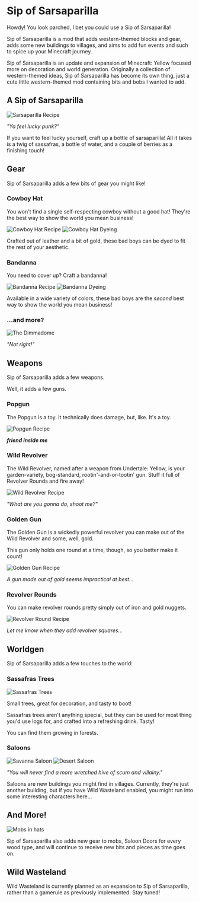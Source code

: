 # Sip of Sarsaparilla

Howdy! You look parched, I bet you could use a Sip of Sarsaparilla!

Sip of Sarsaparilla is a mod that adds western-themed blocks and gear, 
adds some new buildings to villages, and aims to add fun events and such
to spice up your Minecraft journey.

Sip of Sarsaparilla is an update and expansion of Minecraft: Yellow 
focused more on decoration and world generation.
Originally a collection of western-themed ideas, Sip of Sarsaparilla
has become its own thing, just a cute little western-themed mod containing
bits and bobs I wanted to add.

## A Sip of Sarsaparilla

![Sarsaparilla Recipe](doc/sarsaparilla_recipe.png)

*"Ya feel lucky punk?"*

If you want to feel lucky yourself, craft up a bottle of sarsaparilla!
All it takes is a twig of sassafras, a bottle of water, and a couple
of berries as a finishing touch!

## Gear

Sip of Sarsaparilla adds a few bits of gear you might like!

### Cowboy Hat

You won't find a single self-respecting cowboy without a good hat!
They're the best way to show the world you mean business!

![Cowboy Hat Recipe](doc/hat_recipe.png)
![Cowboy Hat Dyeing](doc/hat_dye_recipe.png)

Crafted out of leather and a bit of gold, these bad boys can be 
dyed to fit the rest of your aesthetic.

### Bandanna

You need to cover up? Craft a bandanna!

![Bandanna Recipe](doc/bandanna_recipe.png)
![Bandanna Dyeing](doc/bandanna_dye_recipe.png)

Available in a wide variety of colors, these bad boys are the
*second* best way to show the world you mean business!

### ...and more?

![The Dimmadome](doc/the_dimmadome.png)

*"Not right!"*

## Weapons

Sip of Sarsaparilla adds a few weapons.

Well, it adds a few guns.

### Popgun

The Popgun is a toy. 
It technically does damage, but, like.
It's a toy.

![Popgun Recipe](doc/popgun_recipe.png)

***friend inside me***

### Wild Revolver

The Wild Revolver, named after a weapon from Undertale: Yellow, is your
garden-variety, bog-standard, rootin'-and-or-tootin' gun. 
Stuff it full of Revolver Rounds and fire away!

![Wild Revolver Recipe](doc/wild_revolver_recipe.png)

*"What are you gonna do, shoot me?"*

### Golden Gun

The Golden Gun is a wickedly powerful revolver you can make out of the 
Wild Revolver and some, well, gold.

This gun only holds one round at a time, though, so you better make
it count!

![Golden Gun Recipe](doc/golden_gun_recipe.png)

*A gun made out of gold seems impractical at best...*

### Revolver Rounds

You can make revolver rounds pretty simply out of iron and gold nuggets.

![Revolver Round Recipe](doc/revolver_round_recipe.png)

*Let me know when they add revolver squares...*

## Worldgen

Sip of Sarsaparilla adds a few touches to the world:

### Sassafras Trees

![Sassafras Trees](doc/sassafras_trees.png)

Small trees, great for decoration, and tasty to boot!

Sassafras trees aren't anything special, but they can be used for most
thing you'd use logs for, and crafted into a refreshing drink.
Tasty!

You can find them growing in forests.

### Saloons

![Savanna Saloon](doc/savanna_saloon.png)
![Desert Saloon](doc/desert_saloon.png)

*"You will never find a more wretched hive of scum and villainy."*

Saloons are new buildings you might find in villages. 
Currently, they're just another building, but if you have Wild Wasteland
enabled, you might run into some interesting characters here...

## And More!

![Mobs in hats](doc/mobs_in_hats.png)

Sip of Sarsaparilla also adds new gear to mobs, Saloon Doors for 
every wood type, and will continue to receive new bits and pieces 
as time goes on.

## Wild Wasteland

Wild Wasteland is currently planned as an expansion to Sip of Sarsaparilla,
rather than a gamerule as previously implemented.
Stay tuned!